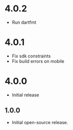 # 4.0.2

- Run dartfmt

# 4.0.1

- Fix sdk constraints
- Fix build errors on mobile

# 4.0.0

- Initial release

## 1.0.0

- Initial open-source release.
